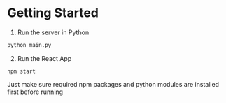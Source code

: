 # Getting Started
1. Run the server in Python
```python
python main.py
```
2. Run the React App
```
npm start
```

Just make sure required npm packages and python modules are installed first before running
